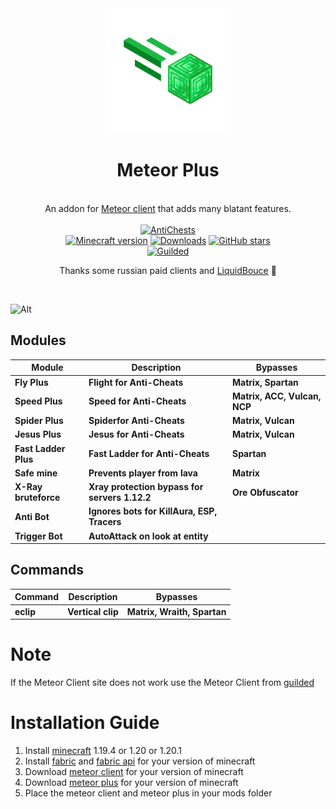 
<div align="center">
	<img src="src/main/resources/assets/plus/logo.png" alt="meteor-plus" width="200px"/>
	<h1>Meteor Plus</h1>
	<br>
		An addon for <a href="https://github.com/MeteorDevelopment/meteor-client">Meteor client</a> that adds many blatant features.
	<br>
	<br>
	<a href="https://github.com/Nekiplay/MeteorPlus/blob/main/ac-tests.md"><img src="https://img.shields.io/badge/anticheats-aac%2C%20spartan%2C%20vulcan%2C%20matrix%2C%20wraith%2C%20ncp%2C%20verus%2C%20cerberus%2C%20taka%2C%20fiona-brightgreen" alt="AntiChests" /></a>
	<br>
	<a href="https://www.minecraft.net/"><img src="https://img.shields.io/badge/minecraft%20version-1.20.1-brightgreen" alt="Minecraft version"/></a>
	<a href="https://github.com/Nekiplay/MeteorPlus/releases"><img src="https://img.shields.io/github/downloads/Nekiplay/MeteorPlus/total" alt="Downloads"/></a>
	<a href="https://github.com/Nekiplay/MeteorPlus/stargazers"><img src="https://badgen.net/github/stars/Nekiplay/MeteorPlus" alt="GitHub stars"/></a>
	<br>
	<a href="https://www.guilded.gg/i/27dAlJKk"><img src="https://img.shields.io/badge/suport/help-guilded-brightgreen" alt="Guilded"/></a>
	<br>
	<p>Thanks some russian paid clients and <a href="https://github.com/CCBlueX/LiquidBounce">LiquidBouce</a> 🤫</p>
	<br>
</div>

  ![Alt](https://repobeats.axiom.co/api/embed/869469d8757653eb3fc621df1708036d196fc1db.svg "Repobeats analytics image")

## Modules
| Module | Description                                      | Bypasses                     |
|--|--------------------------------------------------|------------------------------|
| **Fly Plus** | **Flight for Anti-Cheats** | **Matrix, Spartan**          |
| **Speed Plus** | **Speed for Anti-Cheats** | **Matrix, ACC, Vulcan, NCP** |
| **Spider Plus** | **Spiderfor Anti-Cheats** | **Matrix, Vulcan**           |
| **Jesus Plus** | **Jesus for Anti-Cheats** | **Matrix, Vulcan**           |
| **Fast Ladder Plus** | **Fast Ladder for Anti-Cheats** | **Spartan**                  |
| **Safe mine** | **Prevents player from lava** | **Matrix**                   |
| **X-Ray bruteforce** | **Xray protection bypass for servers 1.12.2**    | **Ore Obfuscator**           |
| **Anti Bot** | **Ignores bots for KillAura, ESP, Tracers** |                              |
| **Trigger Bot** | **AutoAttack on look at entity** |                              |

## Commands
| Command | Description | Bypasses             |
|--|--|----------------------|
| **eclip** | **Vertical clip** | **Matrix, Wraith, Spartan** |

# Note

<div>
	<p>If the Meteor Client site does not work use the Meteor Client from <a href="https://www.guilded.gg/i/27dAlJKk">guilded</a></p>
</div>

# Installation Guide
1. Install [minecraft](https://www.minecraft.net) 1.19.4 or 1.20 or 1.20.1
2. Install [fabric](https://fabricmc.net) and [fabric api](https://www.curseforge.com/minecraft/mc-mods/fabric-api) for your version of minecraft
3. Download [meteor client](https://meteorclient.com) for your version of minecraft
4. Download [meteor plus](https://github.com/Nekiplay/MeteorPlus/releases) for your version of minecraft
5. Place the meteor client and meteor plus in your mods folder

